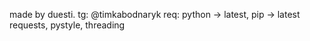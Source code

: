 made by duesti.
tg: @timkabodnaryk
req: python -> latest, pip -> latest
requests, pystyle, threading
